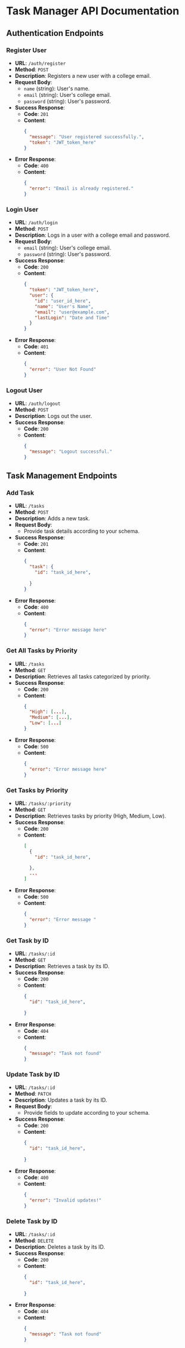 # Task Manager API Documentation

## Authentication Endpoints

### Register User
- **URL**: `/auth/register`
- **Method**: `POST`
- **Description**: Registers a new user with a college email.
- **Request Body**:
  - `name` (string): User's name.
  - `email` (string): User's college email.
  - `password` (string): User's password.
- **Success Response**:
  - **Code**: `201`
  - **Content**: 
    ```json
    {
      "message": "User registered successfully.",
      "token": "JWT_token_here"
    }
    ```
- **Error Response**:
  - **Code**: `400`
  - **Content**: 
    ```json
    {
      "error": "Email is already registered."
    }
    ```

### Login User
- **URL**: `/auth/login`
- **Method**: `POST`
- **Description**: Logs in a user with a college email and password.
- **Request Body**:
  - `email` (string): User's college email.
  - `password` (string): User's password.
- **Success Response**:
  - **Code**: `200`
  - **Content**: 
    ```json
    {
      "token": "JWT_token_here",
      "user": {
        "id": "user_id_here",
        "name": "User's Name",
        "email": "user@example.com",
        "lastLogin": "Date and Time"
      }
    }
    ```
- **Error Response**:
  - **Code**: `401`
  - **Content**: 
    ```json
    {
      "error": "User Not Found"
    }
    ```


### Logout User
- **URL**: `/auth/logout`
- **Method**: `POST`
- **Description**: Logs out the user.
- **Success Response**:
  - **Code**: `200`
  - **Content**: 
    ```json
    {
      "message": "Logout successful."
    }
    ```

## Task Management Endpoints

### Add Task
- **URL**: `/tasks`
- **Method**: `POST`
- **Description**: Adds a new task.
- **Request Body**:
  - Provide task details according to your schema.
- **Success Response**:
  - **Code**: `201`
  - **Content**: 
    ```json
    {
      "task": {
        "id": "task_id_here",
        
      }
    }
    ```
- **Error Response**:
  - **Code**: `400`
  - **Content**: 
    ```json
    {
      "error": "Error message here"
    }
    ```

### Get All Tasks by Priority
- **URL**: `/tasks`
- **Method**: `GET`
- **Description**: Retrieves all tasks categorized by priority.
- **Success Response**:
  - **Code**: `200`
  - **Content**: 
    ```json
    {
      "High": [...],
      "Medium": [...],
      "Low": [...]
    }
    ```
- **Error Response**:
  - **Code**: `500`
  - **Content**: 
    ```json
    {
      "error": "Error message here"
    }
    ```

### Get Tasks by Priority
- **URL**: `/tasks/:priority`
- **Method**: `GET`
- **Description**: Retrieves tasks by priority (High, Medium, Low).
- **Success Response**:
  - **Code**: `200`
  - **Content**: 
    ```json
    [
      {
        "id": "task_id_here",
    
      },
      ...
    ]
    ```
- **Error Response**:
  - **Code**: `500`
  - **Content**: 
    ```json
    {
      "error": "Error message "
    }
    ```

### Get Task by ID
- **URL**: `/tasks/:id`
- **Method**: `GET`
- **Description**: Retrieves a task by its ID.
- **Success Response**:
  - **Code**: `200`
  - **Content**: 
    ```json
    {
      "id": "task_id_here",
      
    }
    ```
- **Error Response**:
  - **Code**: `404`
  - **Content**: 
    ```json
    {
      "message": "Task not found"
    }
    ```

### Update Task by ID
- **URL**: `/tasks/:id`
- **Method**: `PATCH`
- **Description**: Updates a task by its ID.
- **Request Body**:
  - Provide fields to update according to your schema.
- **Success Response**:
  - **Code**: `200`
  - **Content**: 
    ```json
    {
      "id": "task_id_here",
      
    }
    ```
- **Error Response**:
  - **Code**: `400`
  - **Content**: 
    ```json
    {
      "error": "Invalid updates!"
    }
    ```

### Delete Task by ID
- **URL**: `/tasks/:id`
- **Method**: `DELETE`
- **Description**: Deletes a task by its ID.
- **Success Response**:
  - **Code**: `200`
  - **Content**: 
    ```json
    {
      "id": "task_id_here",
      
    }
    ```
- **Error Response**:
  - **Code**: `404`
  - **Content**: 
    ```json
    {
      "message": "Task not found"
    }
    ```


